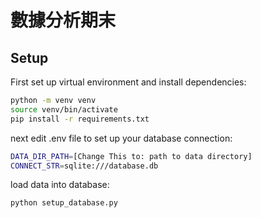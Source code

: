 # 數據分析期末

## Setup
First set up virtual environment and install dependencies:
```bash
python -m venv venv
source venv/bin/activate
pip install -r requirements.txt
```
next edit .env file to set up your database connection:
```bash
DATA_DIR_PATH=[Change This to: path to data directory]
CONNECT_STR=sqlite:///database.db
```
load data into database:
```bash
python setup_database.py
```
